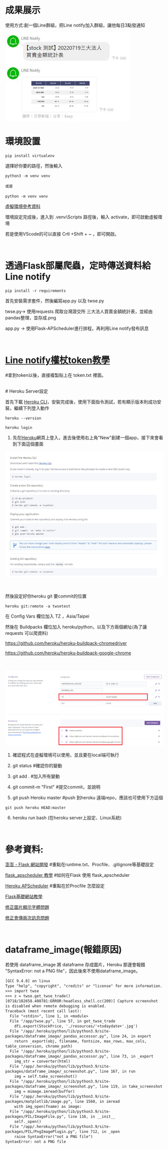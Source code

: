 # 成果展示

使用方式:創一個Line群組，把Line notify加入群組，讓他每日3點發通知 

![Demo](./resources/demo.JPG)

# 環境設置

```
pip install virtualenv
```
選擇好你要的路徑，然後輸入 

```
python3 -m venv venv 

或是

python -m venv venv
```
[虛擬環境參考資料](https://docs.python.org/zh-tw/3/tutorial/venv.html)

環境設定完成後，進入到 \.venv\Scripts 路徑後，輸入 activate，即可啟動虛擬環境

若是使用VScode的可以直接 Crtl +Shift + ~ ，即可開啟。

<br>

# 透過Flask部屬爬蟲，定時傳送資料給Line notify

```
pip install -r requirements
```
首先安裝需求套件，然後編寫app.py 以及 twse.py 

twse.py-> 使用requests 爬取台灣證交所 三大法人買賣金額統計表，並經由pandas整理，並存成.png

app.py -> 使用Flask-APScheduler進行排程，再利用Line notify發布訊息

<br>

# [Line notify權杖token教學](https://ithelp.ithome.com.tw/articles/10276740)
 #拿到token以後，直接複製貼上在 token.txt 裡面。

<br>
# Heroku Server設定

首先下載 [Heroku CLI](https://devcenter.heroku.com/articles/heroku-cli)，安裝完成後，使用下面指令測試，若有顯示版本則成功安裝，繼續下列登入動作
```
heroku --version
```
```
heroku login
```

1. 先在[Heroku](https://www.heroku.com/)網頁上登入，進去後使用右上角"New"創建一個app，接下來會看到下面這個畫面
   
![Heroku CLI](./resources/heroku_setting.JPG)

<br>

然後設定好你heroku git 要commit的位置
```
heroku git:remote -a twsetest
```

在 Config Vars 欄位加入 TZ ，Asia/Taipei

然後在 Buildpacks 欄位加入 heroku/python，以及下方兩個網址(為了讓requests 可以爬資料)

https://github.com/heroku/heroku-buildpack-chromedriver

https://github.com/heroku/heroku-buildpack-google-chrome

<br>

![buildpacks](./resources/Buildpacks.jpg)


1. 確認程式在虛擬環境可以使用，並且要在local端可執行

2. git status #確認你的變動

3. git add . #加入所有變動

4. git commit-m  "First" #提交commit，並說明
   
5. git push Heroku master #push 到heroku 遠端repo，應該也可使用下方這個
```
git push heroku HEAD:master
```
6. heroku run bash (在heroku server上設定、Linux系統)
   

<br>

# 參考資料:

[澎澎 - Flask 網站開發](https://www.youtube.com/watch?v=dYulda6wEWA&t=933s&ab_channel=%E5%BD%AD%E5%BD%AD%E7%9A%84%E8%AA%B2%E7%A8%8B) #重點在runtime.txt、Procfile、.gitignore等基礎設定


[flask_apscheduler 教學](https://www.796t.com/article.php?id=55206) #如何在Flask 使用 flask_apscheduler


[Heroku APScheduler](https://devcenter.heroku.com/articles/clock-processes-python) #重點在於Procfile 怎麼設定


[Flask基礎網站教學](https://hackmd.io/@shaoeChen/SyP4YEnef?type=view) 


[修正圖片顯示字體問題](https://elements.heroku.com/buildpacks/debitoor/heroku-buildpack-converter-fonts)

[修正會傳兩次訊息問題](https://stackoverflow.com/questions/14874782/apscheduler-in-flask-executes-twice)

<br>

# dataframe_image(報錯原因)

若使用 dataframe_image 將 dataframe 存成圖片，Heroku 那邊會報錯 "SyntaxError: not a PNG file"，因此後來不使用dataframe_image。
```
[GCC 9.4.0] on linux
Type "help", "copyright", "credits" or "license" for more information.
>>> import twse
>>> z = twse.get_twse_trade()
[0718/182658.408781:ERROR:headless_shell.cc(209)] Capture screenshot is disabled when remote debugging is enabled.
Traceback (most recent call last):
  File "<stdin>", line 1, in <module>
  File "/app/twse.py", line 57, in get_twse_trade
    dfi.export(StockPrice, './resources/'+todaydate+'.jpg')
  File "/app/.heroku/python/lib/python3.9/site-packages/dataframe_image/_pandas_accessor.py", line 24, in export
    return _export(obj, filename, fontsize, max_rows, max_cols, table_conversion, chrome_path)
  File "/app/.heroku/python/lib/python3.9/site-packages/dataframe_image/_pandas_accessor.py", line 73, in _export
    img_str = converter(html)
  File "/app/.heroku/python/lib/python3.9/site-packages/dataframe_image/_screenshot.py", line 167, in run
    img = self.take_screenshot()
  File "/app/.heroku/python/lib/python3.9/site-packages/dataframe_image/_screenshot.py", line 119, in take_screenshot
    img = mimage.imread(buffer)
  File "/app/.heroku/python/lib/python3.9/site-packages/matplotlib/image.py", line 1560, in imread
    with img_open(fname) as image:
  File "/app/.heroku/python/lib/python3.9/site-packages/PIL/ImageFile.py", line 116, in __init__
    self._open()
  File "/app/.heroku/python/lib/python3.9/site-packages/PIL/PngImagePlugin.py", line 712, in _open
    raise SyntaxError("not a PNG file")
SyntaxError: not a PNG file
```